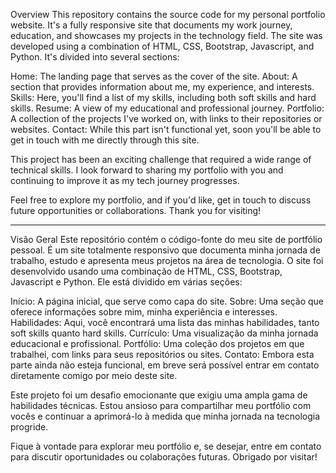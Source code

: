 Overview
This repository contains the source code for my personal portfolio website. It's a fully responsive site that documents my work journey, education, and showcases my projects in the technology field. The site was developed using a combination of HTML, CSS, Bootstrap, Javascript, and Python. It's divided into several sections:

Home: The landing page that serves as the cover of the site.
About: A section that provides information about me, my experience, and interests.
Skills: Here, you'll find a list of my skills, including both soft skills and hard skills.
Resume: A view of my educational and professional journey.
Portfolio: A collection of the projects I've worked on, with links to their repositories or websites.
Contact: While this part isn't functional yet, soon you'll be able to get in touch with me directly through this site.

This project has been an exciting challenge that required a wide range of technical skills. I look forward to sharing my portfolio with you and continuing to improve it as my tech journey progresses.

Feel free to explore my portfolio, and if you'd like, get in touch to discuss future opportunities or collaborations. Thank you for visiting!

------------------------------------------------------------------------------------------------------------------------------------------------------------------------------------------------------------------------

Visão Geral
Este repositório contém o código-fonte do meu site de portfólio pessoal. É um site totalmente responsivo que documenta minha jornada de trabalho, estudo e apresenta meus projetos na área de tecnologia. O site foi desenvolvido usando uma combinação de HTML, CSS, Bootstrap, Javascript e Python. Ele está dividido em várias seções:

Início: A página inicial, que serve como capa do site.
Sobre: Uma seção que oferece informações sobre mim, minha experiência e interesses.
Habilidades: Aqui, você encontrará uma lista das minhas habilidades, tanto soft skills quanto hard skills.
Currículo: Uma visualização da minha jornada educacional e profissional.
Portfólio: Uma coleção dos projetos em que trabalhei, com links para seus repositórios ou sites.
Contato: Embora esta parte ainda não esteja funcional, em breve será possível entrar em contato diretamente comigo por meio deste site.

Este projeto foi um desafio emocionante que exigiu uma ampla gama de habilidades técnicas. Estou ansioso para compartilhar meu portfólio com vocês e continuar a aprimorá-lo à medida que minha jornada na tecnologia progride.

Fique à vontade para explorar meu portfólio e, se desejar, entre em contato para discutir oportunidades ou colaborações futuras. Obrigado por visitar!
